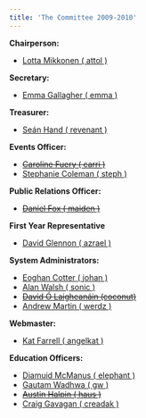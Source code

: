 ```yaml
---
title: 'The Committee 2009-2010'
---
```


<span>**Chairperson:**</span>

*   [Lotta Mikkonen ( attol )](../../about/contact/attol)

<span>**Secretary:**</span>

*   [Emma Gallagher ( emma )](../../about/contact/emma)

<span>**Treasurer:**</span>

*   [Seán Hand ( revenant )](../../about/contact/revenant)

<span>**Events Officer:**</span>

*   [<span style="text-decoration: line-through;">Caroline Fuery ( carri )</span>](../../about/contact/carri)
*   [Stephanie Coleman ( steph )](../../about/contact/steph)

<span>**Public Relations Officer:**</span>

*   [<span style="text-decoration: line-through;">Daniel Fox ( maiden )</span>](../../about/contact/maiden)

<span>**First Year Representative**</span>

*   [David Glennon ( azrael )](../../about/contact/azrael)

<span>**System Administrators:**</span>

*   [Eoghan Cotter ( johan )](../../about/contact/johan)
*   [Alan Walsh ( sonic )](../../about/contact/sonic)
*   [<span style="text-decoration: line-through;">David Ó Laigheanáin (coconut)</span>](../../about/contact/coconut)
*   [Andrew Martin ( werdz )](../../about/contact/werdz)

<span>**Webmaster:**</span>

*   [Kat Farrell ( angelkat )](../../about/contact/angelkat)

<span>**Education Officers:**</span>

*   [Diamuid McManus ( elephant )](../../about/contact/elephant)
*   [Gautam Wadhwa ( gw )](../../about/contact/gw)
*   [<span style="text-decoration: line-through;">Austin Halpin ( haus )</span>](../../about/contact/haus)
*   [Craig Gavagan ( creadak )](../../about/contact/creadak)